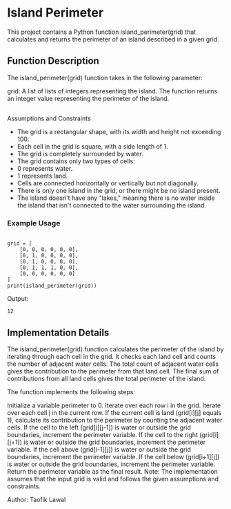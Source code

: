 # Island Perimeter

This project contains a Python function island_perimeter(grid) that calculates and returns the perimeter of an island described in a given grid.

## Function Description
The island_perimeter(grid) function takes in the following parameter:

grid: A list of lists of integers representing the island.
The function returns an integer value representing the perimeter of the island.

## 
Assumptions and Constraints
- The grid is a rectangular shape, with its width and height not exceeding 100.
- Each cell in the grid is square, with a side length of 1.
- The grid is completely surrounded by water.
- The grid contains only two types of cells:
- 0 represents water.
- 1 represents land.
- Cells are connected horizontally or vertically but not diagonally.
- There is only one island in the grid, or there might be no island present.
- The island doesn't have any "lakes," meaning there is no water inside the island that isn't connected to the water surrounding the island.


### Example Usage
```

grid = [
    [0, 0, 0, 0, 0, 0],
    [0, 1, 0, 0, 0, 0],
    [0, 1, 0, 0, 0, 0],
    [0, 1, 1, 1, 0, 0],
    [0, 0, 0, 0, 0, 0]
]
print(island_perimeter(grid))

```

Output:

```
12
```

## Implementation Details

The island_perimeter(grid) function calculates the perimeter of the island by iterating through each cell in the grid. It checks each land cell and counts the number of adjacent water cells. The total count of adjacent water cells gives the contribution to the perimeter from that land cell. The final sum of contributions from all land cells gives the total perimeter of the island.

The function implements the following steps:

Initialize a variable perimeter to 0.
Iterate over each row i in the grid.
Iterate over each cell j in the current row.
If the current cell is land (grid[i][j] equals 1), calculate its contribution to the perimeter by counting the adjacent water cells.
If the cell to the left (grid[i][j-1]) is water or outside the grid boundaries, increment the perimeter variable.
If the cell to the right (grid[i][j+1]) is water or outside the grid boundaries, increment the perimeter variable.
If the cell above (grid[i-1][j]) is water or outside the grid boundaries, increment the perimeter variable.
If the cell below (grid[i+1][j]) is water or outside the grid boundaries, increment the perimeter variable.
Return the perimeter variable as the final result.
Note: The implementation assumes that the input grid is valid and follows the given assumptions and constraints.


Author: Taofik Lawal
